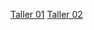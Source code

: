 [Taller 01](https://drive.google.com/open?id=1y1wtrcX0VtL_hD6Vs7VCk9YncGb-i4BN&authuser=jnramirezg%40unal.edu.co&usp=drive_fs)
[Taller 02](https://drive.google.com/file/d/1yuF4Hzw_owZJmIjyCq5iv2UBboXlzvCA/view?usp=sharing)

